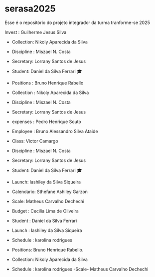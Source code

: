 # serasa2025
Esse é o repositório do projeto integrador da turma tranforme-se 2025 


Invest : Guilherme Jesus Silva


- Collection: Nikoly Aparecida da Silva
- Discipline : Miszael N. Costa
- Secretary: Lorrany Santos de Jesus 
- Student: Daniel da Silva Ferrari 🎓
- Positions : Bruno Henrique Rabello
- Collection : Nikoly Aparecida da Silva
- Discipline : Miszael N. Costa
- Secretary: Lorrany Santos de Jesus 
- expenses : Pedro Henrique Souto
- Employee : Bruno Alessandro Silva Ataide 
- Class: Victor Camargo
- Discipline : Miszael N. Costa
- Secretary: Lorrany Santos de Jesus 
- Student: Daniel da Silva Ferrari 🎓
- Launch: Iashiley da Silva Siqueira
- Calendario: Sthefane Ashiley Garzon
- Scale: Matheus Carvalho Dechechi
- Budget : Cecilia Lima de Oliveira
- Student : Daniel da Silva Ferrari
- Launch : Iashiley da Silva Siqueira
- Schedule : karolina rodrigues 
- Positions: Bruno Henrique Rabello.
- Collection: Nikoly Aparecida da Silva


- Schedule : karolina rodrigues 
-Scale- Matheus Carvalho Dechechi
